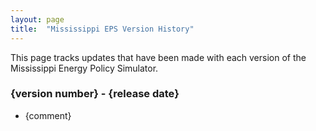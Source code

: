 ```yaml
---
layout: page
title:	"Mississippi EPS Version History"
---
```

This page tracks updates that have been made with each version of the Mississippi Energy Policy Simulator.

### **{version number} - {release date}**

* {comment}

